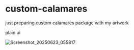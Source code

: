 # custom-calamares
just preparing custom calamares package with my artwork


plain ui

![Screenshot_20250623_055817](https://github.com/user-attachments/assets/3c6c7430-8b90-470d-94b3-5b1ff4625fc4)
